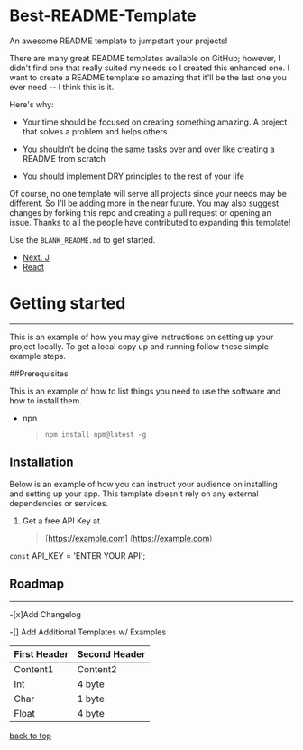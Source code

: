 # Best-README-Template

An awesome README template to jumpstart your projects!

There are many great README templates available on GitHub; however, I didn't find one that really suited my needs so I created this enhanced one. I want to create a README template so amazing that it'll be the last one you ever need -- I think this is it.



Here's why:

- Your time should be focused on creating something amazing. A project that solves a problem and helps others

- You shouldn't be doing the same tasks over and over like creating a README from scratch

- You should implement DRY principles to the rest of your life



Of course, no one template will serve all projects since your needs may be different. So I'll be adding more in the near future. You may also suggest changes by forking this repo and creating a pull request or opening an issue. Thanks to all the people have contributed to expanding this template!

Use the `BLANK_README.md` to get started.

- [Next. J](https://nextjs.org/) 
- [React](https://reactjs.org/) 

# **Getting started**

*******

This is an example of how you may give instructions on setting up your project locally. To get a local copy up and running follow these simple example steps.

##Prerequisites

This is an example of how to list things you need to use the software and how to install them.

- npn

	> `npm install npm@latest -g`

## Installation

Below is an example of how you can instruct your audience on installing and setting up your app. This template doesn't rely on any external dependencies or services.

1. Get a free API Key at

    > [https://example.com] (https://example.com)

`const` API_KEY = 'ENTER YOUR API';

## Roadmap

*****
-[x]Add Changelog

-[] Add Additional Templates w/ Examples


First Header|Second Header
------|-------
Content1 | Content2
Int | 4 byte
Char | 1 byte
Float | 4 byte



[back to top](https://github.com/levoski1/alx-low_level_programming/blob/master/good_README.md) 
